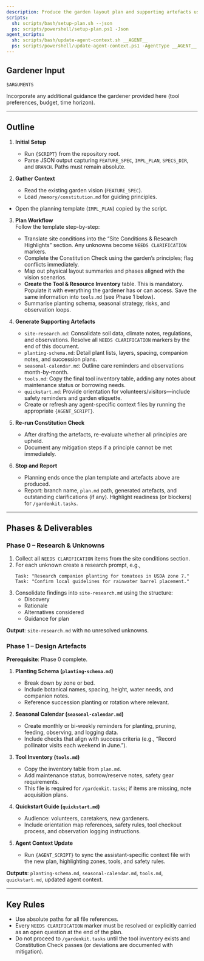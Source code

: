 ```yaml
---
description: Produce the garden layout plan and supporting artefacts using the planning template.
scripts:
  sh: scripts/bash/setup-plan.sh --json
  ps: scripts/powershell/setup-plan.ps1 -Json
agent_scripts:
  sh: scripts/bash/update-agent-context.sh __AGENT__
  ps: scripts/powershell/update-agent-context.ps1 -AgentType __AGENT__
---
```


## Gardener Input

```text
$ARGUMENTS
```

Incorporate any additional guidance the gardener provided here (tool preferences, budget, time horizon).

---

## Outline

1. **Initial Setup**  
   - Run `{SCRIPT}` from the repository root.  
   - Parse JSON output capturing `FEATURE_SPEC`, `IMPL_PLAN`, `SPECS_DIR`, and `BRANCH`. Paths must remain absolute.

2. **Gather Context**  
   - Read the existing garden vision (`FEATURE_SPEC`).  
   - Load `/memory/constitution.md` for guiding principles.  
  - Open the planning template (`IMPL_PLAN`) copied by the script.

3. **Plan Workflow**  
   Follow the template step-by-step:
   - Translate site conditions into the “Site Conditions & Research Highlights” section. Any unknowns become `NEEDS CLARIFICATION` markers.
   - Complete the Constitution Check using the garden’s principles; flag conflicts immediately.
   - Map out physical layout summaries and phases aligned with the vision scenarios.
   - **Create the Tool & Resource Inventory** table. This is mandatory. Populate it with everything the gardener has or can access. Save the same information into `tools.md` (see Phase 1 below).
   - Summarise planting schema, seasonal strategy, risks, and observation loops.

4. **Generate Supporting Artefacts**  
   - `site-research.md`: Consolidate soil data, climate notes, regulations, and observations. Resolve all `NEEDS CLARIFICATION` markers by the end of this document.  
   - `planting-schema.md`: Detail plant lists, layers, spacing, companion notes, and succession plans.  
   - `seasonal-calendar.md`: Outline care reminders and observations month-by-month.  
   - `tools.md`: Copy the final tool inventory table, adding any notes about maintenance status or borrowing needs.  
   - `quickstart.md`: Provide orientation for volunteers/visitors—include safety reminders and garden etiquette.  
   - Create or refresh any agent-specific context files by running the appropriate `{AGENT_SCRIPT}`.

5. **Re-run Constitution Check**  
   - After drafting the artefacts, re-evaluate whether all principles are upheld.  
   - Document any mitigation steps if a principle cannot be met immediately.

6. **Stop and Report**  
   - Planning ends once the plan template and artefacts above are produced.  
   - Report: branch name, `plan.md` path, generated artefacts, and outstanding clarifications (if any). Highlight readiness (or blockers) for `/gardenkit.tasks`.

---

## Phases & Deliverables

### Phase 0 – Research & Unknowns
1. Collect all `NEEDS CLARIFICATION` items from the site conditions section.  
2. For each unknown create a research prompt, e.g.,  
   ```
   Task: "Research companion planting for tomatoes in USDA zone 7."
   Task: "Confirm local guidelines for rainwater barrel placement."
   ```  
3. Consolidate findings into `site-research.md` using the structure:  
   - Discovery  
   - Rationale  
   - Alternatives considered  
   - Guidance for plan

**Output**: `site-research.md` with no unresolved unknowns.

### Phase 1 – Design Artefacts
**Prerequisite**: Phase 0 complete.

1. **Planting Schema (`planting-schema.md`)**  
   - Break down by zone or bed.  
   - Include botanical names, spacing, height, water needs, and companion notes.  
   - Reference succession planting or rotation where relevant.

2. **Seasonal Calendar (`seasonal-calendar.md`)**  
   - Create monthly or bi-weekly reminders for planting, pruning, feeding, observing, and logging data.  
   - Include checks that align with success criteria (e.g., “Record pollinator visits each weekend in June.”).

3. **Tool Inventory (`tools.md`)**  
   - Copy the inventory table from `plan.md`.  
   - Add maintenance status, borrow/reserve notes, safety gear requirements.  
   - This file is required for `/gardenkit.tasks`; if items are missing, note acquisition plans.

4. **Quickstart Guide (`quickstart.md`)**  
   - Audience: volunteers, caretakers, new gardeners.  
   - Include orientation map references, safety rules, tool checkout process, and observation logging instructions.

5. **Agent Context Update**  
   - Run `{AGENT_SCRIPT}` to sync the assistant-specific context file with the new plan, highlighting zones, tools, and safety rules.

**Outputs**: `planting-schema.md`, `seasonal-calendar.md`, `tools.md`, `quickstart.md`, updated agent context.

---

## Key Rules

- Use absolute paths for all file references.  
- Every `NEEDS CLARIFICATION` marker must be resolved or explicitly carried as an open question at the end of the plan.  
- Do not proceed to `/gardenkit.tasks` until the tool inventory exists and Constitution Check passes (or deviations are documented with mitigation).
